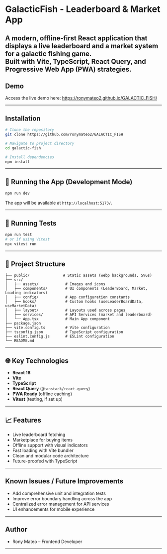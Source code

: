 # GalacticFish - Leaderboard & Market App

A modern, offline-first React application that displays a live leaderboard and a market system for a galactic fishing game.  
Built with **Vite**, **TypeScript**, **React Query**, and **Progressive Web App (PWA)** strategies.
---

## Demo

Access the live demo here: https://ronymateo2.github.io/GALACTIC_FISH/

---

## Installation

```bash
# Clone the repository
git clone https://github.com/ronymateo2/GALACTIC_FISH

# Navigate to project directory
cd galactic-fish

# Install dependencies
npm install
```

---

## 🚀 Running the App (Development Mode)

```bash
npm run dev
```

The app will be available at `http://localhost:5173/`.

---

## 🧪 Running Tests

```bash
npm run test
# or if using Vitest
npx vitest run
```

---

## 📂 Project Structure

```
├── public/               # Static assets (webp backgrounds, SVGs)
├── src/
│   ├── assets/            # Images and icons
│   ├── components/        # UI components (LeaderBoard, Market, Loading indicators)
│   ├── config/            # App configuration constants
│   ├── hooks/             # Custom hooks (useLeaderBoardData, useMarketData)
│   ├── layout/            # Layouts used across pages
│   ├── services/          # API Services (market and leaderboard)
│   └── App.tsx            # Main App component
├── package.json
├── vite.config.ts         # Vite configuration
├── tsconfig.json          # TypeScript configuration
├── eslint.config.js       # ESLint configuration
└── README.md
```

---

## 🌐 Key Technologies

- **React 18**
- **Vite**
- **TypeScript**
- **React Query** (`@tanstack/react-query`)
- **PWA Ready** (offline caching)
- **Vitest** (testing, if set up)

---

## 📈 Features

- Live leaderboard fetching
- Marketplace for buying items
- Offline support with visual indicators
- Fast loading with Vite bundler
- Clean and modular code architecture
- Future-proofed with TypeScript

---

## Known Issues / Future Improvements

- Add comprehensive unit and integration tests
- Improve error boundary handling across the app
- Centralized error management for API services
- UI enhancements for mobile experience

---

## Author

- Rony Mateo – Frontend Developer

---
